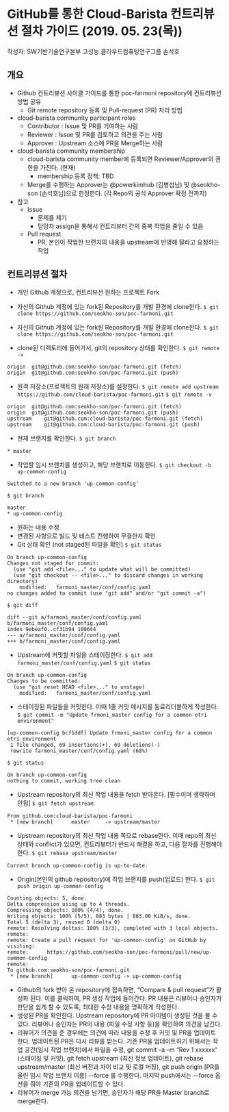 # GitHub를 통한 Cloud-Barista 컨트리뷰션 절차 가이드 (2019. 05. 23(목))
작성자: SW기반기술연구본부 고성능.클라우드컴퓨팅연구그룹 손석호

## 개요
-	Github 컨트리뷰션 사이클 가이드를 통한 poc-farmoni repository에 컨트리뷰션 방법 공유
    -	Git remote repository 등록 및 Pull-request (PR) 처리 방법
-	cloud-barista community participant roles 
    -	Contributor : Issue 및 PR를 기여하는 사람
    -	Reviewer : Issue 및 PR를 검토하고 의견을 주는 사람
    -	Approver : Upstream 소스에 PR을 Merge하는 사람
-	cloud-barista community membership
    -	cloud-barista community member에 등록되면 Reviewer/Approver의 권한을 가진다. (현재)
        -	membership 등록 정책: TBD
    -	Merge를 수행하는 Approver는 @powerkimhub (김병섭님) 및 @seokho-son (손석호님)으로 한정한다. (각 Repo의 공식 Approver 확정 전까지)
-	참고
    -	Issue
        -	문제를 제기
        -	담당자 assign을 통해서 컨트리뷰터 간의 중복 작업을 줄일 수 있음
    -	Pull request
        -	PR, 본인이 작업한 브랜치의 내용을 upstream에 반영해 달라고 요청하는 작업

## 컨트리뷰션 절차
- 개인 Github 계정으로, 컨트리뷰션 원하는 프로젝트 Fork
- 자신의 Github 계정에 있는 fork된 Repository를 개발 환경에 clone한다.
`$ git clone https://github.com/seokho-son/poc-farmoni.git`

- 자신의 Github 계정에 있는 fork된 Repository를 개발 환경에 clone한다.
`$ git clone https://github.com/seokho-son/poc-farmoni.git`

- clone된 디렉토리에 들어가서, git의 repository 상태를 확인한다.
`$ git remote -v`
```
origin	git@github.com:seokho-son/poc-farmoni.git (fetch)
origin	git@github.com:seokho-son/poc-farmoni.git (push)
```

- 원격 저장소(프로젝트의 원래 저장소)를 설정한다.
`$ git remote add upstream https://github.com/cloud-barista/poc-farmoni.git`
`$ git remote -v`
```
origin	git@github.com:seokho-son/poc-farmoni.git (fetch)
origin	git@github.com:seokho-son/poc-farmoni.git (push)
upstream	git@github.com:cloud-barista/poc-farmoni.git (fetch)
upstream	git@github.com:cloud-barista/poc-farmoni.git (push)
```

- 현재 브랜치를 확인한다.
`$ git branch`
```
* master
```

- 작업할 임시 브랜치를 생성하고, 해당 브랜치로 이동한다.
`$ git checkout -b up-common-config`
```
Switched to a new branch 'up-common-config'
```
`$ git branch`
```
master
* up-common-config
```

- 원하는 내용 수정
- 변경된 사항으로 빌드 및 테스트 진행하여 무결한지 확인
- Git 상태 확인 (not staged된 파일을 확인)
`$ git status`
```
On branch up-common-config
Changes not staged for commit:
  (use "git add <file>..." to update what will be committed)
  (use "git checkout -- <file>..." to discard changes in working directory)
	modified:   farmoni_master/conf/config.yaml
no changes added to commit (use "git add" and/or "git commit -a")
```
`$ git diff`
```
diff --git a/farmoni_master/conf/config.yaml b/farmoni_master/conf/config.yaml
index 9ebeaf0..cf31b94 100644
--- a/farmoni_master/conf/config.yaml
+++ b/farmoni_master/conf/config.yaml
```

- Upstream에 커밋할 파일을 스테이징한다.
`$ git add farmoni_master/conf/config.yaml`
`$ git status`
```
On branch up-common-config
Changes to be committed:
  (use "git reset HEAD <file>..." to unstage)
	modified:   farmoni_master/conf/config.yaml
```

- 스테이징된 파일들을 커밋한다. 이때 1줄 커밋 메시지를 동료리더블하게 작성한다.
`$ git commit -m "Update frmoni_master config for a common etri environment"`
```
[up-common-config bcf1ddf] Update frmoni_master config for a common etri environment
 1 file changed, 69 insertions(+), 69 deletions(-)
 rewrite farmoni_master/conf/config.yaml (68%)
```
`$ git status`
```
On branch up-common-config
nothing to commit, working tree clean
```

- Upstream repository의 최신 작업 내용을 fetch 받아온다. [필수이며 생략하며 안됨]
`$ git fetch upstream`
```
From github.com:cloud-barista/poc-farmoni
 * [new branch]      master     -> upstream/master
```

- Upstream repository의 최신 작업 내용 쪽으로 rebase한다. 이때 repo의 최신 상태와 conflict가 있으면, 컨트리뷰터가 반드시 해결을 하고, 다음 절차를 진행해야 한다.
`$ git rebase upstream/master`
```
Current branch up-common-config is up-to-date.
```

- Origin(본인의 github repository)에 작업 브랜치를 push(업로드) 한다.
`$ git push origin up-common-config`
```
Counting objects: 5, done.
Delta compression using up to 4 threads.
Compressing objects: 100% (4/4), done.
Writing objects: 100% (5/5), 883 bytes | 883.00 KiB/s, done.
Total 5 (delta 3), reused 0 (delta 0)
remote: Resolving deltas: 100% (3/3), completed with 3 local objects.
remote: 
remote: Create a pull request for 'up-common-config' on GitHub by visiting:
remote:      https://github.com/seokho-son/poc-farmoni/pull/new/up-common-config
remote: 
To github.com:seokho-son/poc-farmoni.git
 * [new branch]      up-common-config -> up-common-config
```

- Github의 fork 받아 온 repository에 접속하면, “Compare & pull request”가 활성화 된다. 이를 클릭하여, PR 생성 작업에 들어간다. PR 내용은 리뷰어나 승인자가 판단을 쉽게 할 수 있도록, 최대한 수정 내용을 명확하게 작성한다.
- 생성된 PR을 확인한다. Upstream repository에 PR 아이템이 생성된 것을 볼 수 있다. 리뷰어나 승인자는 PR의 내용 (파일 수정 사항 등)을 확인하여 의견을 남긴다.
- 리뷰어가 의견을 준 경우에는 의견에 따라 내용을 수정 후 커밋 및 PR을 업데이트 한다. 업데이트된 PR은 다시 리뷰를 받는다. 기존 PR을 업데이트하기 위해서는 작업 공간(임시 작업 브랜치)에서 파일을 수정, git commit –a –m “Rev 1 xxxxxx” (스태이징 및 커밋), git fetch upstream (최신 정보 업데이트), git rebase upstream/master (최신 버전과 차이 비교 및 로컬 머징), git push origin [PR을 올린 임시 작업 브랜치 이름] --force 를 수행한다. 마지막 push에서는 --force 옵션을 줘야 기존의 PR을 업데이트할 수 있다.
- 리뷰어가 merge 가능 의견을 남기면, 승인자가 해당 PR을 Master branch로 merge한다.
